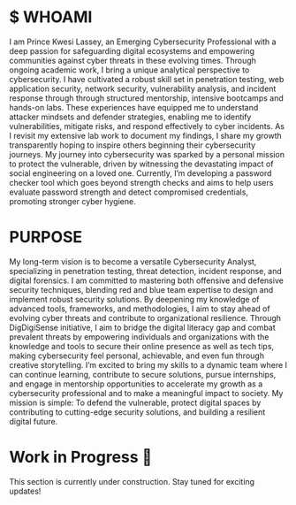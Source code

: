 # $ WHOAMI
I am Prince Kwesi Lassey, an Emerging Cybersecurity Professional with a deep passion for safeguarding digital ecosystems and empowering communities against cyber threats in these evolving times. Through ongoing academic work, I bring a unique analytical perspective to cybersecurity.  I have cultivated a robust skill set in penetration testing, web application security, network security, vulnerability analysis, and incident response through through structured mentorship, intensive bootcamps and hands-on labs. These experiences have equipped me to understand attacker mindsets and defender strategies, enabling me to identify vulnerabilities, mitigate risks, and respond effectively to cyber incidents. As I revisit my extensive lab work to document my findings, I share my growth transparently hoping to inspire others beginning their cybersecurity journeys. My journey into cybersecurity was sparked by a personal mission to protect the vulnerable, driven by witnessing the devastating impact of social engineering on a loved one. Currently, I’m developing a password checker tool which goes beyond strength checks and aims to help users evaluate password strength and detect compromised credentials, promoting stronger cyber hygiene.

# PURPOSE
My long-term vision is to become a versatile Cybersecurity Analyst, specializing in penetration testing, threat detection, incident response, and digital forensics. I am committed to mastering both offensive and defensive security techniques, blending red and blue team expertise to design and implement robust security solutions. By deepening my knowledge of advanced tools, frameworks, and methodologies, I aim to stay ahead of evolving cyber threats and contribute to organizational resilience. Through DigDigiSense initiative, I aim to bridge the digital literacy gap and combat prevalent threats by empowering individuals and organizations with the knowledge and tools to secure their online presence as well as tech tips, making cybersecurity feel personal, achievable, and even fun through creative storytelling. I’m excited to bring my skills to a dynamic team where I can continue learning, contribute to secure solutions,  pursue internships, and engage in mentorship opportunities to accelerate my growth as a cybersecurity professional and to make a meaningful impact to society. My mission is simple: To defend the vulnerable, protect digital spaces by contributing to cutting-edge security solutions, and building a resilient digital future.

# Work in Progress 🚧
This section is currently under construction. Stay tuned for exciting updates!
